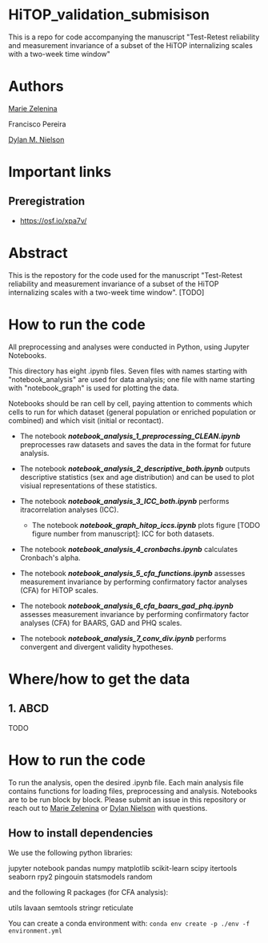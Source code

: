 # HiTOP_validation_submisison
This is a repo for code accompanying the manuscript "Test-Retest reliability and measurement invariance of a subset of the HiTOP internalizing scales with a two-week time window"

# Authors

[Marie Zelenina](https://github.com/mariezelenina)

Francisco Pereira

[Dylan M. Nielson](https://github.com/Shotgunosine)

# Important links

## Preregistration
- https://osf.io/xpa7v/

# Abstract

This is the repostory for the code used for the manuscript "Test-Retest reliability and measurement invariance of a subset of the HiTOP internalizing scales with a two-week time window". 
[TODO]

# How to run the code

All preprocessing and analyses were conducted in Python, using Jupyter Notebooks.

This directory has eight .ipynb files. Seven files with names starting with "notebook_analysis" are used for data analysis; one file with name starting with "notebook_graph" is used for plotting the data.

Notebooks should be ran cell by cell, paying attention to comments which cells to run for which dataset (general population or enriched population or combined) and which visit (initial or recontact).

- The notebook ***notebook_analysis_1_preprocessing_CLEAN.ipynb*** preprocesses raw datasets and saves the data in the format for future analysis.

- The notebook ***notebook_analysis_2_descriptive_both.ipynb*** outputs descriptive statistics (sex and age distribution) and can be used to plot visiual representations of these statistics.

- The notebook ***notebook_analysis_3_ICC_both.ipynb*** performs itracorrelation analyses (ICC).

  - The notebook ***notebook_graph_hitop_iccs.ipynb*** plots figure [TODO figure number from manuscript]: ICC for both datasets.

- The notebook ***notebook_analysis_4_cronbachs.ipynb*** calculates Cronbach's alpha.

- The notebook ***notebook_analysis_5_cfa_functions.ipynb*** assesses measurement invariance by performing confirmatory factor analyses (CFA) for HiTOP scales.

- The notebook ***notebook_analysis_6_cfa_baars_gad_phq.ipynb*** assesses measurement invariance by performing confirmatory factor analyses (CFA) for BAARS, GAD and PHQ scales.

- The notebook ***notebook_analysis_7_conv_div.ipynb*** performs convergent and divergent validity hypotheses.

# Where/how to get the data

## 1. ABCD

TODO

# How to run the code

To run the analysis, open the desired .ipynb file.
Each main analysis file contains functions for loading files, preprocessing and analysis. 
Notebooks are to be run block by block.
Please submit an issue in this repository or reach out to [Marie Zelenina](https://github.com/mariezelenina) or [Dylan Nielson](https://github.com/Shotgunosine) with questions.

## How to install dependencies

We use the following python libraries: 

jupyter notebook pandas numpy matplotlib scikit-learn scipy itertools seaborn rpy2 pingouin statsmodels random

and the following R packages (for CFA analysis):

utils lavaan semtools stringr reticulate

You can create a conda environment with:
`conda env create -p ./env -f environment.yml`
